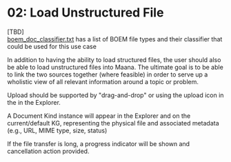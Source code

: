 # 02: Load Unstructured File

\[TBD\]  
​[boem\_doc\_classifier.txt](https://confluence.corp.maana.io/download/attachments/36995840/boem_doc_classifier.txt?version=1&modificationDate=1518024886055&api=v2) has a list of BOEM file types and their classifier that could be used for this use case

In addition to having the ability to load structured files, the user should also be able to load unstructured files into Maana. The ultimate goal is to be able to link the two sources together \(where feasible\) in order to serve up a wholistic view of all relevant information around a topic or problem.

Upload should be supported by "drag-and-drop" or using the upload icon in the in the Explorer.

A Document Kind instance will appear in the Explorer and on the current/default KG, representing the physical file and associated metadata \(e.g., URL, MIME type, size, status\)

If the file transfer is long, a progress indicator will be shown and cancellation action provided.

